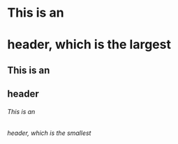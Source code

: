  
# This is an <h1> header, which is the largest
## This is an <h2> header
###### This is an <h6> header, which is the smallest
